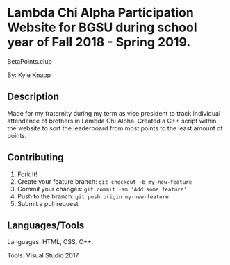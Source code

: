 ﻿# Lambda Chi Alpha Participation Website for BGSU during school year of Fall 2018 - Spring 2019.

BetaPoints.club

By: Kyle Knapp
 
## Description

Made for my fraternity during my term as vice president to track individual attendence of brothers in Lambda Chi Alpha. Created a C++ script within the website to sort the leaderboard from most points to the least amount of points. 
	
## Contributing

1. Fork it!
2. Create your feature branch: `git checkout -b my-new-feature`
3. Commit your changes: `git commit -am 'Add some feature'`
4. Push to the branch: `git push origin my-new-feature`
5. Submit a pull request


## Languages/Tools

Languages: HTML, CSS, C++.

Tools: Visual Studio 2017.
